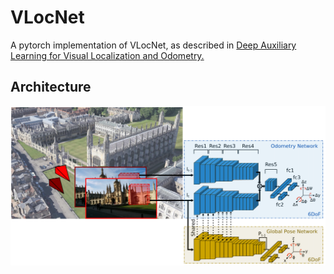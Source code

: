 # VLocNet
A pytorch implementation of VLocNet, as described in [Deep Auxiliary Learning for Visual Localization and Odometry.](https://arxiv.org/pdf/1803.03642.pdf)

## Architecture
![vlocnnarch](architecture_vlocnet.png)
